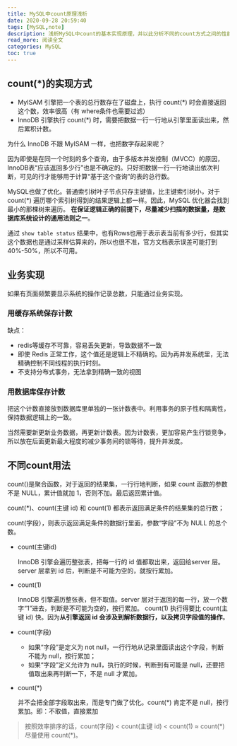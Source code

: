 ```yaml
---
title: MySQL中count原理浅析
date: 2020-09-28 20:59:40
tags: [MySQL,note]
description: 浅析MySQL中count的基本实现原理，并以此分析不同的count方式之间的性能...
read_more: 阅读全文
categories: MySQL
toc: true
---
```


## count(*)的实现方式

+ MyISAM 引擎把一个表的总行数存在了磁盘上，执行 count(*) 时会直接返回这个数，效率很高（有 where条件也需要过滤）
+ InnoDB 引擎执行 count(*) 时，需要把数据一行一行地从引擎里面读出来，然后累积计数。

为什么 InnoDB 不跟 MyISAM 一样，也把数字存起来呢？

因为即使是在同一个时刻的多个查询，由于多版本并发控制（MVCC）的原因，InnoDB表“应该返回多少行”也是不确定的。只好把数据一行一行地读出依次判断，可见的行才能够用于计算“基于这个查询”的表的总行数。

MySQL也做了优化。普通索引树叶子节点只存主键值，比主键索引树小，对于 count(*) 遍历哪个索引树得到的结果逻辑上都一样。因此，MySQL 优化器会找到最小的那棵树来遍历。 **在保证逻辑正确的前提下，尽量减少扫描的数据量，是数据库系统设计的通用法则之一**。

通过 ``show table status`` 结果中，也有Rows也用于表示表当前有多少行，但其实这个数据也是通过采样估算来的，所以也很不准，官方文档表示误差可能打到40%-50%，所以不可用。

## 业务实现

如果有页面频繁要显示系统的操作记录总数，只能通过业务实现。

### 用缓存系统保存计数

缺点：

+ redis等缓存不可靠，容易丢失更新，导致数据不一致
+ 即使 Redis 正常工作，这个值还是逻辑上不精确的。因为再并发系统里，无法精确控制不同线程的执行时刻。
+ 不支持分布式事务，无法拿到精确一致的视图

### 用数据库保存计数

把这个计数直接放到数据库里单独的一张计数表中。利用事务的原子性和隔离性，保持数据逻辑上的一致。

当然需要新更新业务数据，再更新计数表。因为计数表，更加容易产生行锁竞争，所以放在后面更新最大程度的减少事务间的锁等待，提升并发度。

## 不同count用法

count()是聚合函数，对于返回的结果集，一行行地判断，如果 count 函数的参数不是 NULL，累计值就加 1，否则不加。最后返回累计值。

count(*)、count(主键 id) 和 count(1) 都表示返回满足条件的结果集的总行数；

count(字段），则表示返回满足条件的数据行里面，参数“字段”不为 NULL 的总个数。

+ count(主键id)

  InnoDB 引擎会遍历整张表，把每一行的 id 值都取出来，返回给server 层。server 层拿到 id 后，判断是不可能为空的，就按行累加。

+ count(1)

  InnoDB 引擎遍历整张表，但不取值。server 层对于返回的每一行，放一个数字“1”进去，判断是不可能为空的，按行累加。
  count(1) 执行得要比 count(主键 id) 快。因为**从引擎返回 id 会涉及到解析数据行，以及拷贝字段值的操作**。

+ count(字段)

  + 如果“字段”是定义为 not null，一行行地从记录里面读出这个字段，判断不能为 null，按行累加；
  + 如果“字段”定义允许为 null，执行的时候，判断到有可能是 null，还要把值取出来再判断一下，不是 null 才累加。

+ count(*)

  并不会把全部字段取出来，而是专门做了优化。count(*) 肯定不是 null，按行累加。即：不取值，直接累加

> 按照效率排序的话，count(字段) < count(主键 id) < count(1) ≈ count(\*)
> 尽量使用 count(*)。
